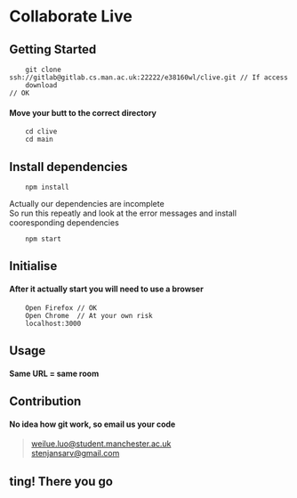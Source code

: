 # **Collaborate Live**<br>
## Getting Started
```
    git clone ssh://gitlab@gitlab.cs.man.ac.uk:22222/e38160wl/clive.git // If access
    download                                                            // OK
```
#### Move your butt to the correct directory

```
    cd clive
    cd main
```
## Install dependencies
```
    npm install
```
 Actually our dependencies are incomplete<br>
 So run this repeatly and look at the error messages and install cooresponding dependencies
```
    npm start
```
## Initialise
#### After it actually start you will need to use a browser<br>

```
    Open Firefox // OK
    Open Chrome  // At your own risk
    localhost:3000
```
## Usage
#### Same URL = same room
## Contribution
#### No idea how git work, so email us your code
>  weilue.luo@student.manchester.ac.uk<br>
>  stenjansarv@gmail.com
## **ting! There you go**
